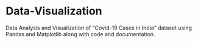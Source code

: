# Data-Visualization
Data Analysis and Visualization of "Covid-19 Cases in India" dataset using Pandas and Matplotlib along with code and documentation.
